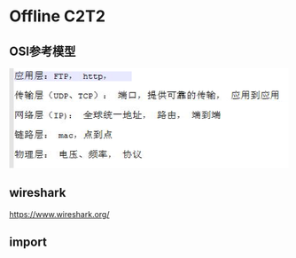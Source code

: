 # Offline C2T2



## OSI参考模型
![](NET.png)



## wireshark
https://www.wireshark.org/




## import









